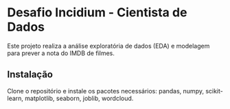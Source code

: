 # Desafio Incidium - Cientista de Dados
Este projeto realiza a análise exploratória de dados (EDA) e modelagem para prever a nota do IMDB de filmes.

## Instalação

Clone o repositório e instale os pacotes necessários:
pandas, numpy, scikit-learn, matplotlib, seaborn, joblib, wordcloud.

